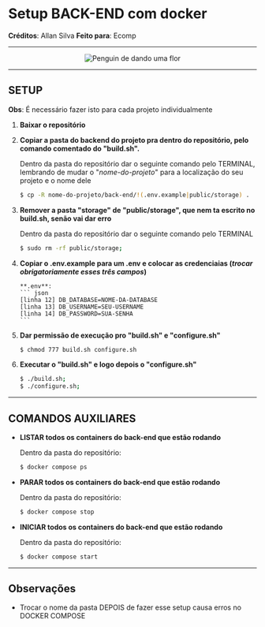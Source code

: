 # Setup BACK-END com docker

**Créditos**: Allan Silva
**Feito para**: Ecomp

---

<p align="center">
  <img src="https://encrypted-tbn1.gstatic.com/images?q=tbn:ANd9GcTGjfnu-ADPNtCMN84ud133EmMesGH19cMcMgXz5EoIn0U79IXP" alt="Penguin de dando uma flor"/>
</p>

---

## SETUP

**Obs**: É necessário fazer isto para cada projeto individualmente

1.  **Baixar o repositório**

2.  **Copiar a pasta do backend do projeto pra dentro do repositório, pelo comando comentado do "build.sh".**

    Dentro da pasta do repositório dar o seguinte comando pelo TERMINAL, lembrando de mudar o "_nome-do-projeto_" para a localização do seu projeto e o nome dele

    ```bash
    $ cp -R nome-do-projeto/back-end/!(.env.example|public/storage) .
    ```

3.  **Remover a pasta "storage" de "public/storage", que nem ta escrito no build.sh, senão vai dar erro**

    Dentro da pasta do repositório dar o seguinte comando pelo TERMINAL

    ```bash
    $ sudo rm -rf public/storage;
    ```

4.  **Copiar o .env.example para um .env e colocar as credenciaias
    (_trocar obrigatoriamente esses três campos_)**

        **.env**:
        ``` json
        [linha 12] DB_DATABASE=NOME-DA-DATABASE
        [linha 13] DB_USERNAME=SEU-USERNAME
        [linha 14] DB_PASSWORD=SUA-SENHA
        ```

5.  **Dar permissão de execução pro "build.sh" e "configure.sh"**

    ```bash
    $ chmod 777 build.sh configure.sh
    ```

6.  **Executar o "build.sh" e logo depois o "configure.sh"**

    ```bash
    $ ./build.sh;
    $ ./configure.sh;
    ```

---

## COMANDOS AUXILIARES

-   **LISTAR todos os containers do back-end que estão rodando**

    Dentro da pasta do repositório:

    ```bash
    $ docker compose ps
    ```

-   **PARAR todos os containers do back-end que estão rodando**

    Dentro da pasta do repositório:

    ```bash
    $ docker compose stop
    ```

-   **INICIAR todos os containers do back-end que estão rodando**

    Dentro da pasta do repositório:

    ```bash
    $ docker compose start
    ```

---

## Observações

-   Trocar o nome da pasta DEPOIS de fazer esse setup causa erros no DOCKER COMPOSE
